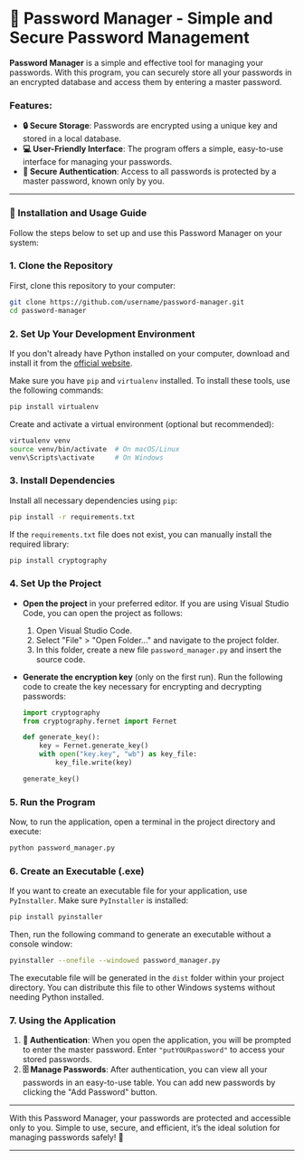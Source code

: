# 🔐 Password Manager - Simple and Secure Password Management

**Password Manager** is a simple and effective tool for managing your passwords. With this program, you can securely store all your passwords in an encrypted database and access them by entering a master password.

### Features:

- **🔒 Secure Storage**: Passwords are encrypted using a unique key and stored in a local database.
- **💻 User-Friendly Interface**: The program offers a simple, easy-to-use interface for managing your passwords.
- **🔑 Secure Authentication**: Access to all passwords is protected by a master password, known only by you.

---

### 🚀 Installation and Usage Guide

Follow the steps below to set up and use this Password Manager on your system:

### 1. Clone the Repository

First, clone this repository to your computer:

```bash
git clone https://github.com/username/password-manager.git
cd password-manager
```

### 2. Set Up Your Development Environment

If you don't already have Python installed on your computer, download and install it from the [official website](https://www.python.org/).

Make sure you have `pip` and `virtualenv` installed. To install these tools, use the following commands:

```bash
pip install virtualenv
```

Create and activate a virtual environment (optional but recommended):

```bash
virtualenv venv
source venv/bin/activate  # On macOS/Linux
venv\Scripts\activate     # On Windows
```

### 3. Install Dependencies

Install all necessary dependencies using `pip`:

```bash
pip install -r requirements.txt
```

If the `requirements.txt` file does not exist, you can manually install the required library:

```bash
pip install cryptography
```

### 4. Set Up the Project

- **Open the project** in your preferred editor. If you are using Visual Studio Code, you can open the project as follows:

  1. Open Visual Studio Code.
  2. Select "File" > "Open Folder..." and navigate to the project folder.
  3. In this folder, create a new file `password_manager.py` and insert the source code.

- **Generate the encryption key** (only on the first run). Run the following code to create the key necessary for encrypting and decrypting passwords:

  ```python
  import cryptography
  from cryptography.fernet import Fernet

  def generate_key():
      key = Fernet.generate_key()
      with open("key.key", "wb") as key_file:
          key_file.write(key)

  generate_key()
  ```

### 5. Run the Program

Now, to run the application, open a terminal in the project directory and execute:

```bash
python password_manager.py
```

### 6. Create an Executable (.exe)

If you want to create an executable file for your application, use `PyInstaller`. Make sure `PyInstaller` is installed:

```bash
pip install pyinstaller
```

Then, run the following command to generate an executable without a console window:

```bash
pyinstaller --onefile --windowed password_manager.py
```

The executable file will be generated in the `dist` folder within your project directory. You can distribute this file to other Windows systems without needing Python installed.

### 7. Using the Application

1. **🔑 Authentication**: When you open the application, you will be prompted to enter the master password. Enter `"putYOURpassword"` to access your stored passwords.
2. **🗄️ Manage Passwords**: After authentication, you can view all your passwords in an easy-to-use table. You can add new passwords by clicking the "Add Password" button.

---

With this Password Manager, your passwords are protected and accessible only to you. Simple to use, secure, and efficient, it’s the ideal solution for managing passwords safely! 🔐

---
